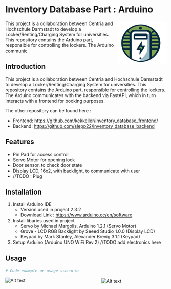 # Inventory Database Part : Arduino
<img src="https://github.com/slepp22/inventory_database_arduino/blob/main/logo.png?raw=true" align="right" alt="Logo" width="30%" />

This project is a collaboration between Centria and Hochschule Darmstadt to develop a Locker/Renting/Charging System for universities. This repository contains the Arduino part, responsible for controlling the lockers. The Arduino communic


## Introduction

This project is a collaboration between Centria and Hochschule Darmstadt to develop 
a Locker/Renting/Charging System for universities. 
This repository contains the Arduino part, responsible for controlling the lockers.
The Arduino communicates with the backend via FastAPI, which in turn interacts
with a frontend for booking purposes.

The other repository can be found here :
-  Frontend: https://github.com/kekkeller/inventory_database_frontend/
-  Backend: https://github.com/slepp22/inventory_database_backend



## Features

- Pin Pad for access control
- Servo Motor for opening lock
- Door sensor, to check door state
- Display LCD, 16x2, with backlight, to communicate with user
- //TODO : Plug

## Installation

1. Install Arduino IDE 
   - Version used in project 2.3.2 
   - Download Link : https://www.arduino.cc/en/software
2. Install libaries used in project
   - Servo by Michael Margolis, Arduino 1.2.1 (Servo Motor)
   - Grove - LCD RGB Backlight by Seeed Studio 1.0.0 (Display LCD)
   - Keypad by Mark Stanley, Alexander Brevig 3.1.1 (Keypad)
3. Setup Arduino (Arduino UNO WiFi Rev.2)
    //TODO add electronics here

## Usage



```python
# Code example or usage scenario
```
<img src="https://encrypted-tbn0.gstatic.com/images?q=tbn:ANd9GcQeIBbxDL8IrOPwuaB3jFH2bx_lcdh7UUzGndN6Kd6m&s" alt="Alt text" style="width: 300px;" align="left">
<!-- Insert a blank line here -->
<img src="https://www.tha.de/Binaries/Binary19462/Logo-Centria.webp" alt="Alt text" style="width: 300px;" align="center">

